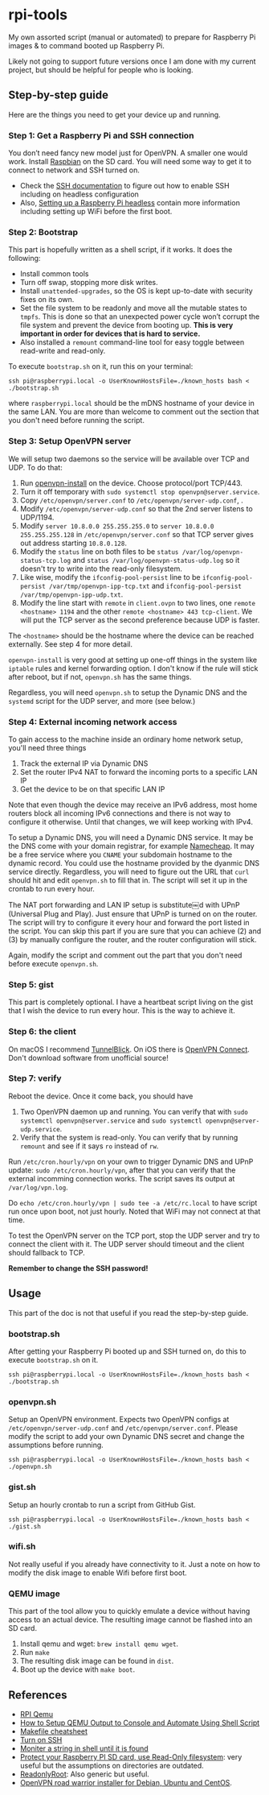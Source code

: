# rpi-tools

My own assorted script (manual or automated) to prepare for Raspberry Pi images & to command booted up Raspberry Pi.

Likely not going to support future versions once I am done with my current project, but should be helpful for people who is looking.

## Step-by-step guide

Here are the things you need to get your device up and running.

### Step 1: Get a Raspberry Pi and SSH connection

You don’t need fancy new model just for OpenVPN. A smaller one would work. Install [Raspbian](https://www.raspberrypi.org/downloads/raspbian/) on the SD card. You will need some way to get it to connect to network and SSH turned on.

* Check the [SSH documentation](https://www.raspberrypi.org/documentation/remote-access/ssh/) to figure out how to enable SSH including on headless configuration 
* Also, [Setting up a Raspberry Pi headless](https://www.raspberrypi.org/documentation/configuration/wireless/headless.md) contain more information including setting up WiFi before the first boot.

### Step 2: Bootstrap

This part is hopefully written as a shell script, if it works. It does the following:

* Install common tools
* Turn off swap, stopping more disk writes.
* Install `unattended-upgrades`, so the OS is kept up-to-date with security fixes on its own.
* Set the file system to be readonly and move all the mutable states to `tmpfs`. This is done so that an unexpected power cycle won’t corrupt the file system and prevent the device from booting up. **This is very important in order for devices that is hard to service.**
* Also installed a `remount` command-line tool for easy toggle between read-write and read-only. 

To execute `bootstrap.sh` on it, run this on your terminal:

```
ssh pi@raspberrypi.local -o UserKnownHostsFile=./known_hosts bash < ./bootstrap.sh
```

where `raspberrypi.local` should be the mDNS hostname of your device in the same LAN. You are more than welcome to comment out the section that you don't need before running the script.

### Step 3: Setup OpenVPN server

We will setup two daemons so the service will be available over TCP and UDP.
To do that:

1. Run [openvpn-install](https://github.com/Nyr/openvpn-install) on the device. Choose protocol/port TCP/443.
2. Turn it off temporary with `sudo systemctl stop openvpn@server.service`.
2. Copy `/etc/openvpn/server.conf` to `/etc/openvpn/server-udp.conf`, .
3. Modify `/etc/openvpn/server-udp.conf` so that the 2nd server listens to UDP/1194.
4. Modify `server 10.8.0.0 255.255.255.0` to `server 10.8.0.0 255.255.255.128` in `/etc/openvpn/server.conf` so that TCP server gives out address starting `10.8.0.128`.
5. Modify the `status` line on both files to be `status /var/log/openvpn-status-tcp.log` and `status /var/log/openvpn-status-udp.log` so it doesn't try to write into the read-only filesystem.
6. Like wise, modify the `ifconfig-pool-persist` line to be `ifconfig-pool-persist /var/tmp/openvpn-ipp-tcp.txt` and `ifconfig-pool-persist /var/tmp/openvpn-ipp-udp.txt`.
7. Modify the line start with `remote` in `client.ovpn` to two lines, one `remote <hostname> 1194` and the other `remote <hostname> 443 tcp-client`. We will put the TCP server as the second preference because UDP is faster.

The `<hostname>` should be the hostname where the device can be reached externally. See step 4 for more detail.

`openvpn-install` is very good at setting up one-off things in the system like `iptable` rules and kernel forwarding option. I don't know if the rule will stick after reboot, but if not, `openvpn.sh` has the same things.

Regardless, you will need `openvpn.sh` to setup the Dynamic DNS and the `systemd` script for the UDP server, and more (see below.)

### Step 4: External incoming network access

To gain access to the machine inside an ordinary home network setup, you'll need three things

1. Track the external IP via Dynamic DNS
2. Set the router IPv4 NAT to forward the incoming ports to a specific LAN IP
3. Get the device to be on that specific LAN IP

Note that even though the device may receive an IPv6 address, most home routers block all incoming IPv6 connections and there is not way to configure it otherwise. Until that changes, we will keep working with IPv4. 

To setup a Dynamic DNS, you will need a Dynamic DNS service. It may be the DNS come with your domain registrar, for example [Namecheap](https://www.namecheap.com). It may be a free service where you `CNAME` your subdomain hostname to the dynamic record. You could use the hostname provided by the dyanmic DNS service directly. Regardless, you will need to figure out the URL that `curl` should hit and edit `openvpn.sh` to fill that in. The script will set it up in the crontab to run every hour.

The NAT port forwarding and LAN IP setup is substitute￼d with UPnP (Universal Plug and Play). Just ensure that UPnP is turned on on the router. The script will try to configure it every hour and forward the port listed in the script. You can skip this part if you are sure that you can achieve (2) and (3) by manually configure the router, and the router configuration will stick.

Again, modify the script and comment out the part that you don't need before execute `openvpn.sh`.

### Step 5: gist

This part is completely optional. I have a heartbeat script living on the gist that I wish the device to run every hour. This is the way to achieve it.

### Step 6: the client

On macOS I recommend [TunnelBlick](https://tunnelblick.net). On iOS there is [OpenVPN Connect](https://apps.apple.com/us/app/openvpn-connect/id590379981). Don't download software from unofficial source!

### Step 7: verify

Reboot the device. Once it come back, you should have

1. Two OpenVPN daemon up and running. You can verify that with `sudo systemctl openvpn@server.service` and `sudo systemctl openvpn@server-udp.service`.
2. Verify that the system is read-only. You can verify that by running `remount` and see if it says `ro` instead of `rw`.

Run `/etc/cron.hourly/vpn` on your own to trigger Dynamic DNS and UPnP update: `sudo /etc/cron.hourly/vpn`, after that you can verify that the external incomming connection works. The script saves its output at `/var/log/vpn.log`.

Do `echo /etc/cron.hourly/vpn | sudo tee -a /etc/rc.local` to have script run once upon boot, not just hourly. Noted that WiFi may not connect at that time.

To test the OpenVPN server on the TCP port, stop the UDP server and try to connect the client with it. The UDP server should timeout and the client should fallback to TCP.

**Remember to change the SSH password!**

## Usage

This part of the doc is not that useful if you read the step-by-step guide.

### bootstrap.sh

After getting your Raspberry Pi booted up and SSH turned on, do this
to execute `bootstrap.sh` on it.

```
ssh pi@raspberrypi.local -o UserKnownHostsFile=./known_hosts bash < ./bootstrap.sh
```

### openvpn.sh

Setup an OpenVPN environment. Expects two OpenVPN configs at `/etc/openvpn/server-udp.conf` and `/etc/openvpn/server.conf`. Please modify the script to add your own Dynamic DNS secret and change the assumptions before running.

```
ssh pi@raspberrypi.local -o UserKnownHostsFile=./known_hosts bash < ./openvpn.sh
```

### gist.sh

Setup an hourly crontab to run a script from GitHub Gist.

```
ssh pi@raspberrypi.local -o UserKnownHostsFile=./known_hosts bash < ./gist.sh
```

### wifi.sh

Not really useful if you already have connectivity to it. Just a note on how to modify the disk image to enable Wifi before first boot.

### QEMU image

This part of the tool allow you to quickly emulate a device without having access to an actual device.
The resulting image cannot be flashed into an SD card.

1. Install qemu and wget: `brew install qemu wget`.
2. Run `make`
3. The resulting disk image can be found in `dist`.
4. Boot up the device with `make boot`.

## References

* [RPI Qemu](https://gist.github.com/hfreire/5846b7aa4ac9209699ba#gistcomment-2833377)
* [How to Setup QEMU Output to Console and Automate Using Shell Script](https://fadeevab.com/how-to-setup-qemu-output-to-console-and-automate-using-shell-script/)
* [Makefile cheatsheet](https://devhints.io/makefile)
* [Turn on SSH](https://www.raspberrypi.org/documentation/remote-access/ssh/)
* [Moniter a string in shell until it is found](https://superuser.com/a/900134)
* [Protect your Raspberry PI SD card, use Read-Only filesystem](https://hallard.me/raspberry-pi-read-only/): very useful but the assumptions on directories are outdated.
* [ReadonlyRoot](https://wiki.debian.org/ReadonlyRoot): Also generic but useful.
* [OpenVPN road warrior installer for Debian, Ubuntu and CentOS](https://github.com/Nyr/openvpn-install).
